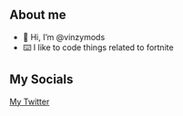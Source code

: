 
About me
---
- 👋 Hi, I’m @vinzymods
- ⌨️ I like to code things related to fortnite


My Socials
---

[My Twitter](https://twitter.com/onlyrealvinzy)
